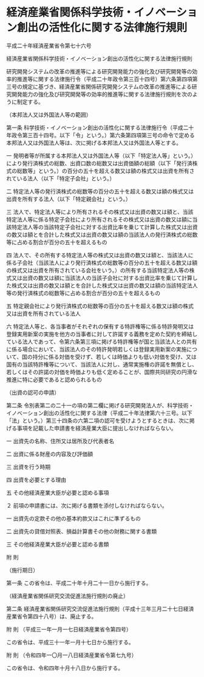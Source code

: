 # 経済産業省関係科学技術・イノベーション創出の活性化に関する法律施行規則

平成二十年経済産業省令第七十六号

経済産業省関係科学技術・イノベーション創出の活性化に関する法律施行規則

研究開発システムの改革の推進等による研究開発能力の強化及び研究開発等の効率的推進等に関する法律施行令（平成二十年政令第三百十四号）第六条第四項第三号の規定に基づき、経済産業省関係研究開発システムの改革の推進等による研究開発能力の強化及び研究開発等の効率的推進等に関する法律施行規則を次のように制定する。

（本邦法人又は外国法人等の範囲）

第一条 科学技術・イノベーション創出の活性化に関する法律施行令（平成二十年政令第三百十四号。以下「令」という。）第六条第四項第三号の命令で定める本邦法人又は外国法人等は、次に掲げる本邦法人又は外国法人等とする。

一 発明者等が所属する本邦法人又は外国法人等（以下「特定法人等」という。）により発行済株式の総数、出資口数の総数又は出資価額の総額（以下「発行済株式の総数等」という。）の百分の五十を超える数又は額の株式又は出資を所有されている法人（以下「特定子会社」という。）

二 特定法人等の発行済株式の総数等の百分の五十を超える数又は額の株式又は出資を所有する法人（以下「特定親会社」という。）

三 法人で、特定法人等により所有されるその株式又は出資の数又は額と、当該特定法人等に係る特定子会社により所有されるその株式又は出資の数又は額に当該特定法人等の当該特定子会社に対する出資比率を乗じて計算した株式又は出資の数又は額とを合計した株式又は出資の数又は額の当該法人の発行済株式の総数等に占める割合が百分の五十を超えるもの

四 法人で、その所有する特定法人等の株式又は出資の数又は額と、当該法人に係る子会社（当該法人により発行済株式の総数等の百分の五十を超える数又は額の株式又は出資を所有されている会社をいう。）の所有する当該特定法人等の株式又は出資の数又は額に当該法人の当該子会社に対する出資比率を乗じて計算した株式又は出資の数又は額とを合計した株式又は出資の数又は額の当該特定法人等の発行済株式の総数等に占める割合が百分の五十を超えるもの

五 特定親会社により発行済株式の総数等の百分の五十を超える数又は額の株式又は出資を所有されている法人

六 特定法人等と、各当事者がそれぞれの保有する特許権等に係る特許発明又は登録実用新案の実施を他方の当事者に対して許諾する義務を定めた契約を締結している法人であって、令第六条第三項に掲げる特許権等が国と当該法人との共有に係る場合において、当該法人のその特許発明若しくは登録実用新案の実施について、国の持分に係る対価を受けず、若しくは時価よりも低い対価を受け、又は国有の当該特許権等について、当該法人に対し、通常実施権の許諾を無償とし、若しくはその許諾の対価を時価よりも低く定めることが、国際共同研究の円滑な推進に特に必要であると認められるもの

（出資の認可の申請）

第二条 令別表第二の二十一の項の第二欄に掲げる研究開発法人が、科学技術・イノベーション創出の活性化に関する法律（平成二十年法律第六十三号。以下「法」という。）第三十四条の六第二項の認可を受けようとするときは、次に掲げる事項を記載した申請書を経済産業大臣に提出しなければならない。

一 出資先の名称、住所又は居所及び代表者名

二 出資に係る財産の内容及び評価額

三 出資を行う時期

四 出資を必要とする理由

五 その他経済産業大臣が必要と認める事項

２ 前項の申請書には、次に掲げる書類を添付しなければならない。

一 出資先の定款その他の基本約款又はこれに準ずるもの

二 出資先の貸借対照表、損益計算書その他の財務に関する書類

三 その他経済産業大臣が必要と認める書類

附 則

（施行期日）

第一条 この省令は、平成二十年十月二十一日から施行する。

（経済産業省関係研究交流促進法施行規則の廃止）

第二条 経済産業省関係研究交流促進法施行規則（平成十三年三月二十七日経済産業省令第四十八号）は、廃止する。

附 則 （平成三一年一月一七日経済産業省令第四号）

この省令は、平成三十一年一月十七日から施行する。

附 則 （令和四年一〇月一八日経済産業省令第七九号）

この省令は、令和四年十月十八日から施行する。
